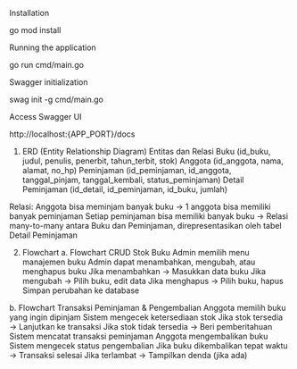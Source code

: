 Installation

go mod install

Running the application

go run cmd/main.go

Swagger initialization

swag init -g cmd/main.go

Access Swagger UI

http://localhost:{APP_PORT}/docs

1. ERD (Entity Relationship Diagram)
Entitas dan Relasi
Buku (id_buku, judul, penulis, penerbit, tahun_terbit, stok)
Anggota (id_anggota, nama, alamat, no_hp)
Peminjaman (id_peminjaman, id_anggota, tanggal_pinjam, tanggal_kembali, status_peminjaman)
Detail Peminjaman (id_detail, id_peminjaman, id_buku, jumlah)

Relasi:
Anggota bisa meminjam banyak buku → 1 anggota bisa memiliki banyak peminjaman
Setiap peminjaman bisa memiliki banyak buku → Relasi many-to-many antara Buku dan Peminjaman, direpresentasikan oleh tabel Detail Peminjaman

2. Flowchart
a. Flowchart CRUD Stok Buku
Admin memilih menu manajemen buku
Admin dapat menambahkan, mengubah, atau menghapus buku
Jika menambahkan → Masukkan data buku
Jika mengubah → Pilih buku, edit data
Jika menghapus → Pilih buku, hapus
Simpan perubahan ke database

b. Flowchart Transaksi Peminjaman & Pengembalian
Anggota memilih buku yang ingin dipinjam
Sistem mengecek ketersediaan stok
Jika stok tersedia → Lanjutkan ke transaksi
Jika stok tidak tersedia → Beri pemberitahuan
Sistem mencatat transaksi peminjaman
Anggota mengembalikan buku
Sistem mengecek status pengembalian
Jika buku dikembalikan tepat waktu → Transaksi selesai
Jika terlambat → Tampilkan denda (jika ada)